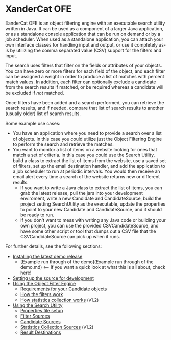 # XanderCat OFE

XanderCat OFE is an object filtering engine with an executable search utility written in Java.  It can be used as a component of a larger Java application, or as a standalone console application that can be run on demand or by a job scheduler.  When used as a standalone application, you can attach your own interface classes for handling input and output, or use it completely as-is by utilizing the comma separated value (CSV) support for the filters and input.

The search uses filters that filter on the fields or attributes of your objects.  You can have zero or more filters for each field of the object, and each filter can be assigned a weight in order to produce a list of matches with percent match values.  In addition, each filter can optionally exclude a candidate from the search results if matched, or be required whereas a candidate will be excluded if _not_ matched.  

Once filters have been added and a search performed, you can retrieve the search results, and if needed, compare that list of search results to another (usually older) list of search results.

Some example use cases:
* You have an application where you need to provide a search over a list of objects.  In this case you could utilize just the Object Filtering Engine to perform the search and retrieve the matches.
* You want to monitor a list of items on a website looking for ones that match a set of criteria.  In this case you could use the Search Utility, build a class to extract the list of items from the website, use a saved set of filters, set up the email destination handler, and add the application to a job scheduler to run at periodic intervals.  You would then receive an email alert every time a search of the website returns new or different results.
	* If you want to write a Java class to extract the list of items, you can grab the latest release, pull the jars into your development enviroment, write a new Candidate and CandidateSource, build the project setting SearchUtility as the executable, update the properties to point to your new Candidate and CandidateSource, and it should be ready to run.
	* If you don't want to mess with writing any Java code or building your own project, you can use the provided CSVCandidateSource, and have some other script or tool that dumps out a CSV file that the CSVCandidateSource can pick up when it runs.

For further details, see the following sections:
* [Installing the latest demo release](Installing-the-latest-demo-release)
	* [Example run through of the demo](Example run through of the demo.md) <-- If you want a quick look at what this is all about, check here!
* [Setting up the source for development](Setting-up-the-source-for-development)
* [Using the Object Filter Engine](Using-the-Object-Filter-Engine)
	* [Requirements for your Candidate objects](Requirements-for-your-Candidate-objects)
	* [How the filters work](How-the-filters-work)
	* [How statistics collection works](How-statistics-collection-works) (v1.2)
* [Using the Search Utility](Using-the-Search-Utility)
	* [Properties file setup](Properties-file-setup)
	* [Filter Sources](Filter-Sources)
	* [Candidate Sources](Candidate-Sources)
	* [Statistics Collection Sources](Statistics-Collection-Sources) (v1.2)
	* [Result Destinations](Result-Destinations)

